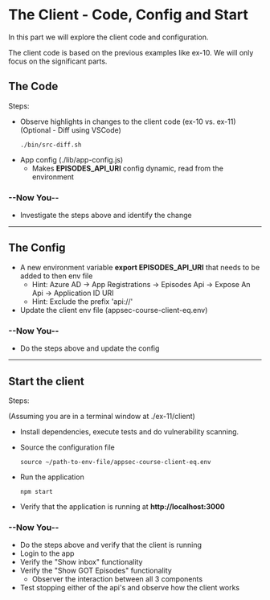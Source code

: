 # The Client - Code, Config and Start

In this part we will explore the client code and configuration.

The client code is based on the previous examples like ex-10. We will only focus on the significant parts.

## The Code

Steps:

* Observe highlights in changes to the client code (ex-10 vs. ex-11)
  </br>(Optional - Diff using VSCode)
  ```shell
  ./bin/src-diff.sh
  ```
* App config (./lib/app-config.js)
  * Makes **EPISODES_API_URI** config dynamic, read from the environment 
 

### --Now You--

* Investigate the steps above and identify the change
  
---

## The Config

* A new environment variable **export EPISODES_API_URI** that needs to be added to then env file
  * Hint: Azure AD -> App Registrations -> Episodes Api -> Expose An Api -> Application ID URI
  * Hint: Exclude the prefix 'api://'
* Update the client env file (appsec-course-client-eq.env)

### --Now You--

* Do the steps above and update the config

---

## Start the client

Steps:

(Assuming you are in a terminal window at ./ex-11/client)

* Install dependencies, execute tests and do vulnerability scanning.    
* Source the configuration file

    ```shell
    source ~/path-to-env-file/appsec-course-client-eq.env 
    ```

* Run the application

    ```shell
    npm start 
    ```

* Verify that the application is running at **http://localhost:3000**

### --Now You--

* Do the steps above and verify that the client is running
* Login to the app
* Verify the "Show inbox" functionality
* Verify the "Show GOT Episodes" functionality
  * Observer the interaction between all 3 components
* Test stopping either of the api's and observe how the client works
  

